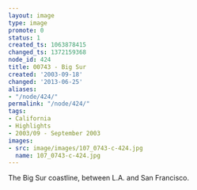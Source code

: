 ```yaml
---
layout: image
type: image
promote: 0
status: 1
created_ts: 1063878415
changed_ts: 1372159368
node_id: 424
title: 00743 - Big Sur
created: '2003-09-18'
changed: '2013-06-25'
aliases:
- "/node/424/"
permalink: "/node/424/"
tags:
- California
- Highlights
- 2003/09 - September 2003
images:
- src: image/images/107_0743-c-424.jpg
  name: 107_0743-c-424.jpg
---
```

The Big Sur coastline, between L.A. and San Francisco.
